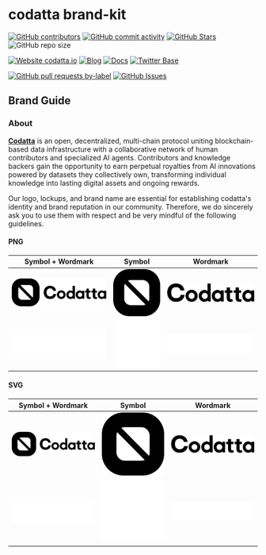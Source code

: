 <!-- ![codatta](logo.webp) -->

# codatta brand-kit

<!-- Badge row 1 - status -->
[![GitHub contributors](https://img.shields.io/github/contributors/codatta/brand-kit)](https://github.com/codatta/brand-kit/graphs/contributors)
[![GitHub commit activity](https://img.shields.io/github/commit-activity/w/codatta/brand-kit)](https://github.com/codatta/brand-kit/graphs/contributors)
[![GitHub Stars](https://img.shields.io/github/stars/codatta/brand-kit.svg)](https://github.com/codatta/brand-kit/stargazers)
![GitHub repo size](https://img.shields.io/github/repo-size/codatta/brand-kit)

<!-- Badge row 2 - links and profiles -->
[![Website codatta.io](https://img.shields.io/website-up-down-green-red/https/codatta.io.svg)](https://codatta.io)
[![Blog](https://img.shields.io/badge/blog-up-green)](https://codatta.medium.com/)
[![Docs](https://img.shields.io/badge/docs-up-green)](https://docs.codatta.io/)
[![Twitter Base](https://img.shields.io/twitter/follow/codatta?style=social)](https://twitter.com/codatta_io)

<!-- Badge row 3 - detailed status -->
[![GitHub pull requests by-label](https://img.shields.io/github/issues-pr-raw/codatta/brand-kit)](https://github.com/codatta/brand-kit/pulls)
[![GitHub Issues](https://img.shields.io/github/issues-raw/codatta/brand-kit.svg)](https://github.com/codatta/brand-kit/issues)

## Brand Guide

### About
**[Codatta](https://codatta.io)** is an open, decentralized, multi-chain protocol uniting blockchain-based data infrastructure with a collaborative network of human contributors and specialized AI agents. Contributors and knowledge backers gain the opportunity to earn perpetual royalties from AI innovations powered by datasets they collectively own, transforming individual knowledge into lasting digital assets and ongoing rewards.


Our logo, lockups, and brand name are essential for establishing codatta's identity and brand reputation in our community. Therefore, we do sincerely ask you to use them with respect and be very mindful of the following guidelines.

#### PNG
| Symbol + Wordmark | Symbol | Wordmark  | 
| ----------------- | ------ | --------- |
| ![SymbolWordmarkBlack](logo/png/symbol_wordmark_black.png)     | ![SymbolBlack](logo/png/symbol_black.png)     | ![WordmarkBlack](logo/png/wordmark_black.png)     |
| ![SymbolWordmarkWhite](logo/png/symbol_wordmark_white.png)     | ![SymbolWhite](logo/png/symbol_white.png)     | ![WordmarkWhite](logo/png/wordmark_white.png)     |

#### SVG
| Symbol + Wordmark | Symbol | Wordmark  | 
| ----------------- | ------ | --------- |
| ![SymbolWordmarkBlack](logo/svg/symbol_wordmark_black.svg)     | ![SymbolBlack](logo/svg/symbol_black.svg)     | ![WordmarkBlack](logo/svg/wordmark_black.svg)     |
| ![SymbolWordmarkWhite](logo/svg/symbol_wordmark_white.svg)     | ![SymbolWhite](logo/svg/symbol_white.svg)     | ![WordmarkWhite](logo/svg/wordmark_white.svg)     |
